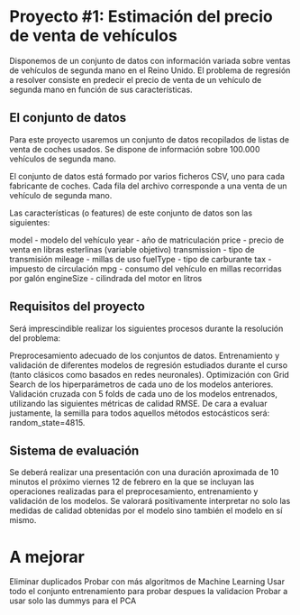 
# Proyecto #1: Estimación del precio de venta de vehículos
Disponemos de un conjunto de datos con información variada sobre ventas de vehículos de segunda mano en el Reino Unido. El problema de regresión a resolver consiste en predecir el precio de venta de un vehículo de segunda mano en función de sus características.



## El conjunto de datos

Para este proyecto usaremos un conjunto de datos recopilados de listas de venta de coches usados. Se dispone de información sobre 100.000 vehículos de segunda mano.

El conjunto de datos está formado por varios ficheros CSV, uno para cada fabricante de coches. Cada fila del archivo corresponde a una venta de un vehículo de segunda mano.

Las características (o features) de este conjunto de datos son las siguientes:

model - modelo del vehículo
year - año de matriculación
price - precio de venta en libras esterlinas (variable objetivo) 
transmission - tipo de transmisión
mileage - millas de uso
fuelType - tipo de carburante
tax - impuesto de circulación
mpg - consumo del vehículo en millas recorridas por galón
engineSize - cilindrada del motor en litros



## Requisitos del proyecto

Será imprescindible realizar los siguientes procesos durante la resolución del problema:

Preprocesamiento adecuado de los conjuntos de datos.
Entrenamiento y validación de diferentes modelos de regresión estudiados durante el curso (tanto clásicos como basados en redes neuronales).
Optimización con Grid Search de los hiperparámetros de cada uno de los modelos anteriores.
Validación cruzada con 5 folds de cada uno de los modelos entrenados, utilizando las siguientes métricas de calidad RMSE.
De cara a evaluar justamente, la semilla para todos aquellos métodos estocásticos será: random_state=4815.


## Sistema de evaluación
Se deberá realizar una presentación con una duración aproximada de 10 minutos el próximo viernes 12 de febrero en la que se incluyan las operaciones realizadas para el preprocesamiento, entrenamiento y validación de los modelos. Se valorará positivamente interpretar no solo las medidas de calidad obtenidas por el modelo sino también el modelo en sí mismo.



# A mejorar

Eliminar duplicados
Probar con más algoritmos de Machine Learning
Usar todo el conjunto entrenamiento para probar despues la validacion
Probar a usar solo las dummys para el PCA
